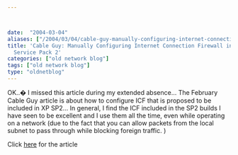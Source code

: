 ```yaml
---



date:  "2004-03-04"
aliases: ["/2004/03/04/cable-guy-manually-configuring-internet-connection-firewall-in-windows-xp-service-pack-2/"]
title: 'Cable Guy: Manually Configuring Internet Connection Firewall in Windows XP
  Service Pack 2'
categories: ["old network blog"]
tags: ["old network blog"]
type: "oldnetblog"
---
```

OK..� I missed this article during my extended absence&#8230;  The February Cable Guy article is about how to configure ICF that is proposed to be included in XP SP2&#8230; In general, I find the ICF included in the SP2 builds I have seen to be excellent and I use them all the time, even while operating on a network (due to the fact that you can allow packets from the local subnet to pass through while blocking foreign traffic. )


 Click <a href="http://www.microsoft.com/technet/community/columns/cableguy/cg0204.mspx">here</a> for the article


